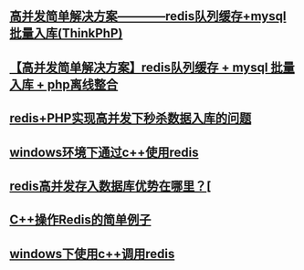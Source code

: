 ## [高并发简单解决方案————redis队列缓存+mysql 批量入库(ThinkPhP)](https://www.cnblogs.com/tinywan/p/6011309.html)
## [【高并发简单解决方案】redis队列缓存 + mysql 批量入库 + php离线整合](http://blog.sina.com.cn/s/blog_8798e4e60102wjbx.html)
## [redis+PHP实现高并发下秒杀数据入库的问题](https://segmentfault.com/q/1010000017871781)

## [windows环境下通过c++使用redis](https://www.2cto.com/database/201504/387552.html)
## [redis高并发存入数据库优势在哪里？](https://bbs.csdn.net/topics/390894164)[
## [C++操作Redis的简单例子](https://blog.csdn.net/zwz1984/article/details/54890785)
## [windows下使用c++调用redis](https://www.cnblogs.com/sixbeauty/p/3954199.html)

